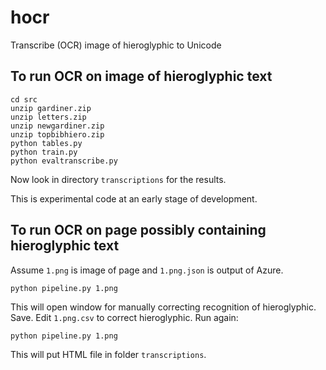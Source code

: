 # hocr

Transcribe (OCR) image of hieroglyphic to Unicode

## To run OCR on image of hieroglyphic text

```
cd src
unzip gardiner.zip
unzip letters.zip
unzip newgardiner.zip
unzip topbibhiero.zip
python tables.py
python train.py
python evaltranscribe.py
```
Now look in directory `transcriptions` for the results.

This is experimental code at an early stage of development.

## To run OCR on page possibly containing hieroglyphic text

Assume `1.png` is image of page and `1.png.json` is output of Azure.

```
python pipeline.py 1.png
```

This will open window for manually correcting recognition of hieroglyphic. 
Save. Edit `1.png.csv` to correct hieroglyphic. Run again:
```
python pipeline.py 1.png
```

This will put HTML file in folder `transcriptions`.


